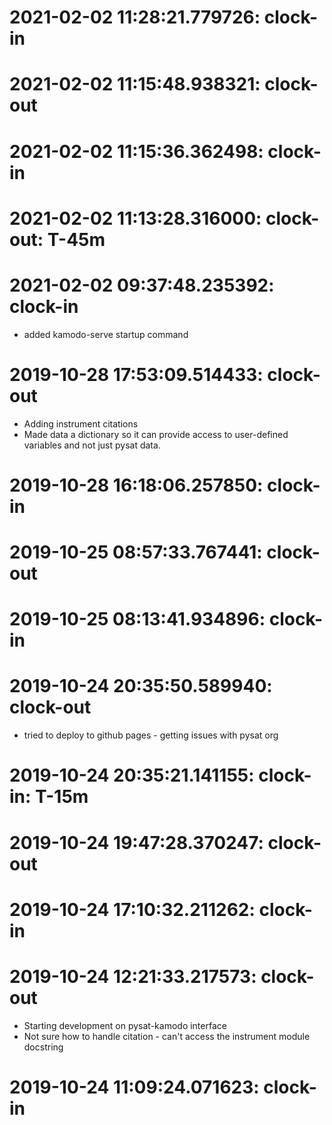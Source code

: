 
# 2021-02-02 11:28:21.779726: clock-in

# 2021-02-02 11:15:48.938321: clock-out


# 2021-02-02 11:15:36.362498: clock-in

# 2021-02-02 11:13:28.316000: clock-out: T-45m 


# 2021-02-02 09:37:48.235392: clock-in

* added kamodo-serve startup command

# 2019-10-28 17:53:09.514433: clock-out
* Adding instrument citations
* Made data a dictionary so it can provide access to user-defined variables and not just pysat data.

# 2019-10-28 16:18:06.257850: clock-in

# 2019-10-25 08:57:33.767441: clock-out

# 2019-10-25 08:13:41.934896: clock-in

# 2019-10-24 20:35:50.589940: clock-out
* tried to deploy to github pages - getting issues with pysat org

# 2019-10-24 20:35:21.141155: clock-in: T-15m

# 2019-10-24 19:47:28.370247: clock-out

# 2019-10-24 17:10:32.211262: clock-in

# 2019-10-24 12:21:33.217573: clock-out
* Starting development on pysat-kamodo interface
* Not sure how to handle citation - can't access the instrument module docstring

# 2019-10-24 11:09:24.071623: clock-in

